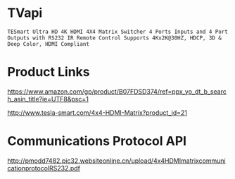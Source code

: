 # TVapi
```
TESmart Ultra HD 4K HDMI 4X4 Matrix Switcher 4 Ports Inputs and 4 Port Outputs with RS232 IR Remote Control Supports 4Kx2K@30HZ, HDCP, 3D & Deep Color, HDMI Compliant
```
# Product Links
https://www.amazon.com/gp/product/B07FDSD374/ref=ppx_yo_dt_b_search_asin_title?ie=UTF8&psc=1

http://www.tesla-smart.com/4x4-HDMI-Matrix?product_id=21



# Communications Protocol  API

http://pmodd7482.pic32.websiteonline.cn/upload/4x4HDMImatrixcommunicationprotocolRS232.pdf


